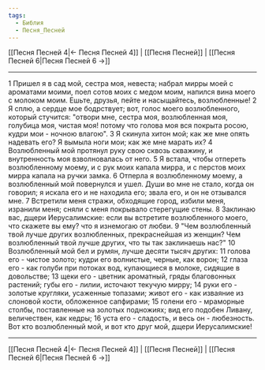 ```yaml
---
tags:
  - Библия
  - Песня_Песней
---
```

[[Песня Песней 4|← Песня Песней 4]] | [[Песня Песней]] | [[Песня Песней 6|Песня Песней 6 →]]

---
1 Пришел я в сад мой, сестра моя, невеста; набрал мирры моей с ароматами моими, поел сотов моих с медом моим, напился вина моего с молоком моим. Ешьте, друзья, пейте и насыщайтесь, возлюбленные!
2 Я сплю, а сердце мое бодрствует; вот, голос моего возлюбленного, который стучится: "отвори мне, сестра моя, возлюбленная моя, голубица моя, чистая моя! потому что голова моя вся покрыта росою, кудри мои - ночною влагою".
3 Я скинула хитон мой; как же мне опять надевать его? Я вымыла ноги мои; как же мне марать их?
4 Возлюбленный мой протянул руку свою сквозь скважину, и внутренность моя взволновалась от него.
5 Я встала, чтобы отпереть возлюбленному моему, и с рук моих капала мирра, и с перстов моих мирра капала на ручки замка.
6 Отперла я возлюбленному моему, а возлюбленный мой повернулся и ушел. Души во мне не стало, когда он говорил; я искала его и не находила его; звала его, и он не отзывался мне.
7 Встретили меня стражи, обходящие город, избили меня, изранили меня; сняли с меня покрывало стерегущие стены.
8 Заклинаю вас, дщери Иерусалимские: если вы встретите возлюбленного моего, что скажете вы ему? что я изнемогаю от любви.
9 "Чем возлюбленный твой лучше других возлюбленных, прекраснейшая из женщин? Чем возлюбленный твой лучше других, что ты так заклинаешь нас?"
10 Возлюбленный мой бел и румян, лучше десяти тысяч других:
11 голова его - чистое золото; кудри его волнистые, черные, как ворон;
12 глаза его - как голуби при потоках вод, купающиеся в молоке, сидящие в довольстве;
13 щеки его - цветник ароматный, гряды благовонных растений; губы его - лилии, источают текучую мирру;
14 руки его - золотые кругляки, усаженные топазами; живот его - как изваяние из слоновой кости, обложенное сапфирами;
15 голени его - мраморные столбы, поставленные на золотых подножиях; вид его подобен Ливану, величествен, как кедры;
16 уста его - сладость, и весь он - любезность. Вот кто возлюбленный мой, и вот кто друг мой, дщери Иерусалимские!

---
[[Песня Песней 4|← Песня Песней 4]] | [[Песня Песней]] | [[Песня Песней 6|Песня Песней 6 →]]